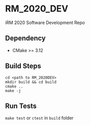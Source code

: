 # RM_2020_DEV
iRM 2020 Software Development Repo

## Dependency
* CMake >= 3.12

## Build Steps
```
cd <path to RM_2020DEV>
mkdir build && cd build
cmake ..
make -j
```

## Run Tests
`make test` or `ctest` in `build` folder
